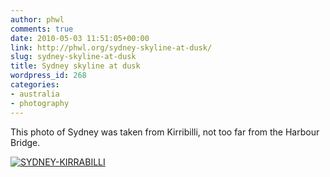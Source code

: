 ```yaml
---
author: phwl
comments: true
date: 2010-05-03 11:51:05+00:00
link: http://phwl.org/sydney-skyline-at-dusk/
slug: sydney-skyline-at-dusk
title: Sydney skyline at dusk
wordpress_id: 268
categories:
- australia
- photography
---
```


This photo of Sydney was taken from Kirribilli, not too far from the Harbour Bridge.

[![SYDNEY-KIRRABILLI](http://www.phwl.org/wp-content/uploads/2010/05/kirribilli.jpg)](http://www.phwl.org/sydney-skyline-at-dusk/sydney-kirrabilli/)
